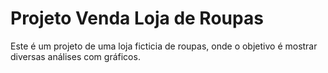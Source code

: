 # Projeto Venda Loja de Roupas
 Este é um projeto de uma loja ficticia de roupas, onde o objetivo é mostrar diversas análises com gráficos.
